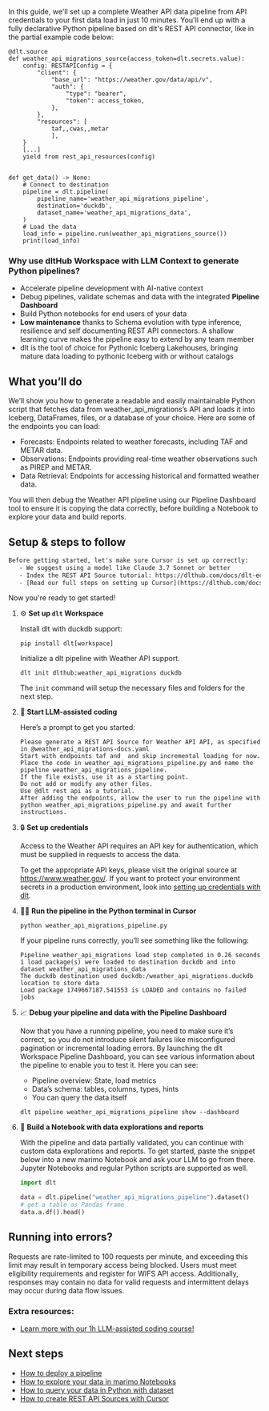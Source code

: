 In this guide, we'll set up a complete Weather API data pipeline from API credentials to your first data load in just 10 minutes. You'll end up with a fully declarative Python pipeline based on dlt's REST API connector, like in the partial example code below:

```python-outcome
@dlt.source
def weather_api_migrations_source(access_token=dlt.secrets.value):
    config: RESTAPIConfig = {
        "client": {
            "base_url": "https://weather.gov/data/api/v",
            "auth": {
                "type": "bearer",
                "token": access_token,
            },
        },
        "resources": [
            taf,,cwas,,metar
            ],
    }
    [...]
    yield from rest_api_resources(config)


def get_data() -> None:
    # Connect to destination
    pipeline = dlt.pipeline(
        pipeline_name='weather_api_migrations_pipeline',
        destination='duckdb',
        dataset_name='weather_api_migrations_data', 
    )
    # Load the data
    load_info = pipeline.run(weather_api_migrations_source())
    print(load_info) 
```

### Why use dltHub Workspace with LLM Context to generate Python pipelines?

- Accelerate pipeline development with AI-native context
- Debug pipelines, validate schemas and data with the integrated **Pipeline Dashboard**
- Build Python notebooks for end users of your data
- **Low maintenance** thanks to Schema evolution with type inference, resilience and self documenting REST API connectors. A shallow learning curve makes the pipeline easy to extend by any team member
- dlt is the tool of choice for Pythonic Iceberg Lakehouses, bringing mature data loading to pythonic Iceberg with or without catalogs

## What you’ll do

We’ll show you how to generate a readable and easily maintainable Python script that fetches data from weather_api_migrations’s API and loads it into Iceberg, DataFrames, files, or a database of your choice. Here are some of the endpoints you can load:

- Forecasts: Endpoints related to weather forecasts, including TAF and METAR data.
- Observations: Endpoints providing real-time weather observations such as PIREP and METAR.
- Data Retrieval: Endpoints for accessing historical and formatted weather data.

You will then debug the Weather API pipeline using our Pipeline Dashboard tool to ensure it is copying the data correctly, before building a Notebook to explore your data and build reports.

## Setup & steps to follow

```default
Before getting started, let's make sure Cursor is set up correctly:
   - We suggest using a model like Claude 3.7 Sonnet or better
   - Index the REST API Source tutorial: https://dlthub.com/docs/dlt-ecosystem/verified-sources/rest_api/ and add it to context as **@dlt rest api**
   - [Read our full steps on setting up Cursor](https://dlthub.com/docs/dlt-ecosystem/llm-tooling/cursor-restapi#23-configuring-cursor-with-documentation)
```

Now you're ready to get started!

1. ⚙️ **Set up `dlt` Workspace**
    
    Install dlt with duckdb support:
    ```shell
    pip install dlt[workspace]
    ```

    Initialize a dlt pipeline with Weather API support.
    ```shell
    dlt init dlthub:weather_api_migrations duckdb
    ```

    The `init` command will setup the necessary files and folders for the next step.
    
2. 🤠 **Start LLM-assisted coding**
    
    Here’s a prompt to get you started:
    
    ```prompt
    Please generate a REST API Source for Weather API API, as specified in @weather_api_migrations-docs.yaml 
    Start with endpoints taf and  and skip incremental loading for now. 
    Place the code in weather_api_migrations_pipeline.py and name the pipeline weather_api_migrations_pipeline. 
    If the file exists, use it as a starting point. 
    Do not add or modify any other files. 
    Use @dlt rest api as a tutorial. 
    After adding the endpoints, allow the user to run the pipeline with python weather_api_migrations_pipeline.py and await further instructions.
    ```

    
3. 🔒 **Set up credentials** 
    
    Access to the Weather API requires an API key for authentication, which must be supplied in requests to access the data.
    
    To get the appropriate API keys, please visit the original source at https://www.weather.gov/.
    If you want to protect your environment secrets in a production environment, look into [setting up credentials with dlt](https://dlthub.com/docs/walkthroughs/add_credentials).
    
4. 🏃‍♀️ **Run the pipeline in the Python terminal in Cursor**
    
    ```shell
    python weather_api_migrations_pipeline.py
    ```
    
    If your pipeline runs correctly, you’ll see something like the following:
    
    ```shell
    Pipeline weather_api_migrations load step completed in 0.26 seconds
    1 load package(s) were loaded to destination duckdb and into dataset weather_api_migrations_data
    The duckdb destination used duckdb:/weather_api_migrations.duckdb location to store data
    Load package 1749667187.541553 is LOADED and contains no failed jobs
    ```
    
5. 📈 **Debug your pipeline and data with the Pipeline Dashboard**

    Now that you have a running pipeline, you need to make sure it’s correct, so you do not introduce silent failures like misconfigured pagination or incremental loading errors. By launching the dlt Workspace Pipeline Dashboard, you can see various information about the pipeline to enable you to test it. Here you can see:
    - Pipeline overview: State, load metrics
    - Data’s schema: tables, columns, types, hints
    - You can query the data itself
    
    ```shell
    dlt pipeline weather_api_migrations_pipeline show --dashboard
    ```
    
6. 🐍 **Build a Notebook with data explorations and reports**

    With the pipeline and data partially validated, you can continue with custom data explorations and reports. To get started, paste the snippet below into a new marimo Notebook and ask your LLM to go from there. Jupyter Notebooks and regular Python scripts are supported as well.

    
    ```python
    import dlt

   data = dlt.pipeline("weather_api_migrations_pipeline").dataset()
   # get a table as Pandas frame
   data.a.df().head()
    ```

## Running into errors?

Requests are rate-limited to 100 requests per minute, and exceeding this limit may result in temporary access being blocked. Users must meet eligibility requirements and register for WIFS API access. Additionally, responses may contain no data for valid requests and intermittent delays may occur during data flow issues.

### Extra resources:

- [Learn more with our 1h LLM-assisted coding course!](https://www.youtube.com/watch?v=GGid70rnJuM)

## Next steps

- [How to deploy a pipeline](https://dlthub.com/docs/walkthroughs/deploy-a-pipeline)
- [How to explore your data in marimo Notebooks](https://dlthub.com/docs/general-usage/dataset-access/marimo)
- [How to query your data in Python with dataset](https://dlthub.com/docs/general-usage/dataset-access/dataset)
- [How to create REST API Sources with Cursor](https://dlthub.com/docs/dlt-ecosystem/llm-tooling/cursor-restapi)